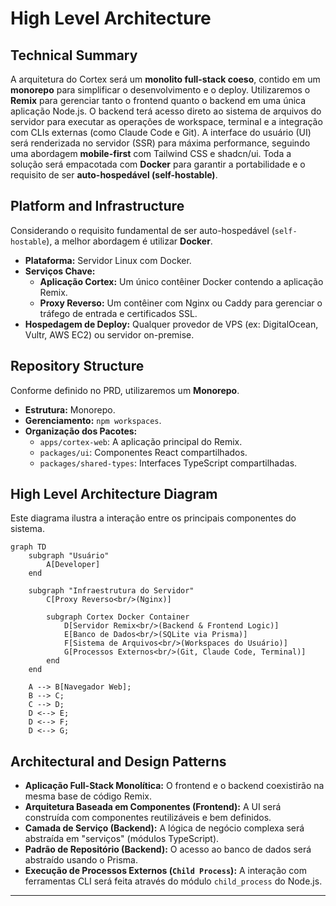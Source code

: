 # High Level Architecture

## Technical Summary

A arquitetura do Cortex será um **monolito full-stack coeso**, contido em um **monorepo** para simplificar o desenvolvimento e o deploy. Utilizaremos o **Remix** para gerenciar tanto o frontend quanto o backend em uma única aplicação Node.js. O backend terá acesso direto ao sistema de arquivos do servidor para executar as operações de workspace, terminal e a integração com CLIs externas (como Claude Code e Git). A interface do usuário (UI) será renderizada no servidor (SSR) para máxima performance, seguindo uma abordagem **mobile-first** com Tailwind CSS e shadcn/ui. Toda a solução será empacotada com **Docker** para garantir a portabilidade e o requisito de ser **auto-hospedável (self-hostable)**.

## Platform and Infrastructure

Considerando o requisito fundamental de ser auto-hospedável (`self-hostable`), a melhor abordagem é utilizar **Docker**.

- **Plataforma:** Servidor Linux com Docker.
- **Serviços Chave:**
  - **Aplicação Cortex:** Um único contêiner Docker contendo a aplicação Remix.
  - **Proxy Reverso:** Um contêiner com Nginx ou Caddy para gerenciar o tráfego de entrada e certificados SSL.
- **Hospedagem de Deploy:** Qualquer provedor de VPS (ex: DigitalOcean, Vultr, AWS EC2) ou servidor on-premise.

## Repository Structure

Conforme definido no PRD, utilizaremos um **Monorepo**.

- **Estrutura:** Monorepo.
- **Gerenciamento:** `npm workspaces`.
- **Organização dos Pacotes:**
  - `apps/cortex-web`: A aplicação principal do Remix.
  - `packages/ui`: Componentes React compartilhados.
  - `packages/shared-types`: Interfaces TypeScript compartilhadas.

## High Level Architecture Diagram

Este diagrama ilustra a interação entre os principais componentes do sistema.

```mermaid
graph TD
    subgraph "Usuário"
        A[Developer]
    end

    subgraph "Infraestrutura do Servidor"
        C[Proxy Reverso<br/>(Nginx)]

        subgraph Cortex Docker Container
            D[Servidor Remix<br/>(Backend & Frontend Logic)]
            E[Banco de Dados<br/>(SQLite via Prisma)]
            F[Sistema de Arquivos<br/>(Workspaces do Usuário)]
            G[Processos Externos<br/>(Git, Claude Code, Terminal)]
        end
    end

    A --> B[Navegador Web];
    B --> C;
    C --> D;
    D <--> E;
    D <--> F;
    D <--> G;

```

## Architectural and Design Patterns

- **Aplicação Full-Stack Monolítica:** O frontend e o backend coexistirão na mesma base de código Remix.
- **Arquitetura Baseada em Componentes (Frontend):** A UI será construída com componentes reutilizáveis e bem definidos.
- **Camada de Serviço (Backend):** A lógica de negócio complexa será abstraída em "serviços" (módulos TypeScript).
- **Padrão de Repositório (Backend):** O acesso ao banco de dados será abstraído usando o Prisma.
- **Execução de Processos Externos (`Child Process`):** A interação com ferramentas CLI será feita através do módulo `child_process` do Node.js.

---
